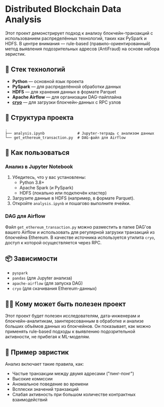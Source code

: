 # Distributed Blockchain Data Analysis

Этот проект демонстрирует подход к анализу блокчейн-транзакций с использованием распределённых технологий, таких как PySpark и HDFS. В центре внимания — rule-based (правило-ориентированный) метод выявления подозрительных адресов (AntiFraud) на основе набора эвристик.

## 🔧 Стек технологий

- **Python** — основной язык проекта
- **PySpark** — для распределённой обработки данных
- **HDFS** — для хранения данных в формате Parquet
- **Apache Airflow** — для организации DAG-пайплайна
- **[cryo](https://github.com/gakonst/cryo)** — для загрузки блокчейн-данных с RPC узлов

## 📁 Структура проекта

```
.
├── analysis.ipynb               # Jupyter-тетрадь с анализом данных
└── get_ethereum_transaction.py  # DAG-файл для Airflow
```

## 🚀 Как пользоваться

### Анализ в Jupyter Notebook

1. Убедитесь, что у вас установлены:
   - Python 3.8+
   - Apache Spark (и PySpark)
   - HDFS (локально или подключён кластер)
2. Загрузите данные в HDFS (например, в формате Parquet).
3. Откройте `analysis.ipynb` и пошагово выполните ячейки.

### DAG для Airflow

Файл `get_ethereum_transaction.py` можно разместить в папке DAG'ов вашего Airflow и использовать для регулярной загрузки транзакций из блокчейна Ethereum. В качестве источника используется утилита `cryo`, доступ к которой осуществляется через RPC.

## 📦 Зависимости

- `pyspark`
- `pandas` (для Jupyter анализа)
- `apache-airflow` (для запуска DAG)
- `cryo` (для скачивания Ethereum-данных)


## 👨‍🔬 Кому может быть полезен проект

Этот проект будет полезен исследователям, дата-инженерам и блокчейн-аналитикам, заинтересованным в обработке и анализе больших объёмов данных из блокчейнов. Он показывает, как можно применять rule-based подходы к выявлению подозрительной активности, не прибегая к ML-моделям.

## 📎 Пример эвристик

Анализ включает такие правила, как:
- Частые транзакции между двумя адресами ("пинг-понг")
- Высокие комиссии
- Аномальное поведение во времени
- Всплески значений транзакций
- Слабая активность при большом количестве контрактных взаимодействий

